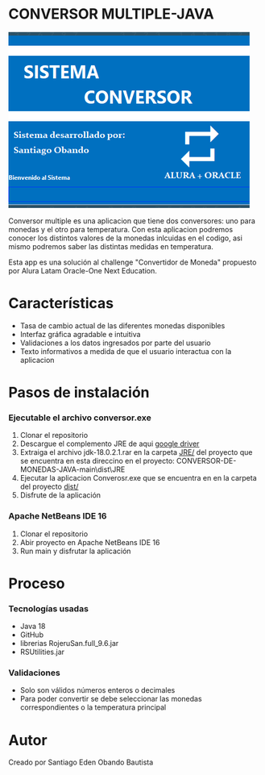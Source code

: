 # CONVERSOR MULTIPLE-JAVA
![](readme/conversor_chaguen.png)

Conversor multiple es una aplicacion que tiene dos conversores: uno para monedas y el otro para temperatura. Con esta aplicacion podremos conocer los distintos valores de la monedas inlcuidas en el codigo, asi mismo podremos saber las distintas medidas en temperatura.

Esta app es una solución al challenge "Convertidor de Moneda" propuesto por Alura Latam Oracle-One Next Education. 


# Características

* Tasa de cambio actual de las diferentes monedas disponibles
* Interfaz gráfica agradable e intuitiva
* Validaciones a los datos ingresados por parte del usuario
* Texto informativos a medida de que el usuario interactua con la aplicacion
# Pasos de instalación
### Ejecutable el archivo conversor.exe
1. Clonar el repositorio
2. Descargue el complemento JRE de aqui [google driver](https://drive.google.com/file/d/1JrFKpatFLTpx_p3mp1_ap99ZqSUzqlAA/view?usp=share_link)
3. Extraiga el archivo jdk-18.0.2.1.rar en la carpeta  [ JRE/](https://github.com/santieden11/CONVERSOR-DE-MONEDAS-JAVA/tree/main/dist/JRE) del proyecto que se encuentra en esta direccino en el proyecto: CONVERSOR-DE-MONEDAS-JAVA-main\dist\JRE                                  
5. Ejecutar la aplicacion Converosr.exe que se encuentra en en la carpeta del proyecto  [ dist/](https://github.com/santieden11/CONVERSOR-DE-MONEDAS-JAVA/blob/f26c4ec824d0c0814276f00cdde639d84d788091/dist) 
6. Disfrute de la aplicación
### Apache NetBeans IDE 16
1. Clonar el repositorio
2. Abir proyecto en Apache NetBeans IDE 16
3. Run main y disfrutar la aplicación

# Proceso
### Tecnologías usadas
* Java 18
* GitHub
* librerias RojeruSan.full_9.6.jar
* RSUtilities.jar


### Validaciones
* Solo son válidos números enteros o decimales
* Para poder convertir se debe seleccionar las monedas correspondientes o la temperatura principal
    
# Autor
Creado por Santiago Eden Obando Bautista
